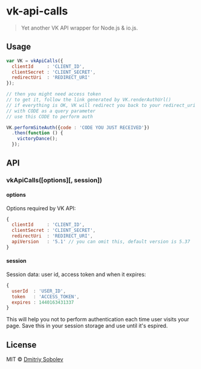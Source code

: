 # vk-api-calls

> Yet another VK API wrapper for Node.js & io.js.


## Usage

```js
var VK = vkApiCalls({
  clientId     : 'CLIENT_ID',
  clientSecret : 'CLIENT_SECRET',
  redirectUri  : 'REDIRECT_URI'
});

// then you might need access token
// to get it, follow the link generated by VK.renderAuthUrl()
// if everything is OK, VK will redirect you back to your redirect_uri
// with CODE as a query parameter
// use this CODE to perform auth

VK.performSiteAuth({code : 'CODE YOU JUST RECEIVED'})
  .then(function () {
    victoryDance();
  });

```


## API

### vkApiCalls([options][, session])

#### options

Options required by VK API:

```js
{
  clientId     : 'CLIENT_ID',
  clientSecret : 'CLIENT_SECRET',
  redirectUri  : 'REDIRECT_URI',
  apiVersion   : '5.1' // you can omit this, default version is 5.37
}
```

#### session

Session data: user id, access token and when it expires:

```js
{
  userId  : 'USER_ID',
  token   : 'ACCESS_TOKEN',
  expires : 1440163431337
}
```

This will help you not to perform authentication each time user visits your page. Save this in your session storage and use until it's espired.

### 

## License

MIT © [Dmitriy Sobolev](http://vk.com/sobo13v)
